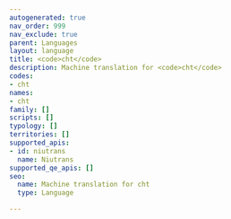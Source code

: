 ```yaml
---
autogenerated: true
nav_order: 999
nav_exclude: true
parent: Languages
layout: language
title: <code>cht</code>
description: Machine translation for <code>cht</code>
codes:
- cht
names:
- cht
family: []
scripts: []
typology: []
territories: []
supported_apis:
- id: niutrans
  name: Niutrans
supported_qe_apis: []
seo:
  name: Machine translation for cht
  type: Language

---
```


